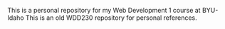 This is a personal repository for my Web Development 1 course at BYU-Idaho
This is an old WDD230 repository for personal references.
